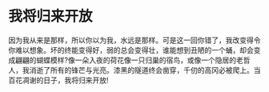 # 我将归来开放

因为我从来是那样，所以你以为我，水远是那样。可是这一回你错了，我改变得令你难以想象。坏的终能变得好，弱的总会变得壮，谁能想到丑陋的一个蛹，却会变成翩翩的蝴蝶模样?像一朵入夜的荷花像一只归巢的宿鸟，或像一个隐居的老哲人，我消逝了所有的锋芒与光亮。漆黑的隧道终会凿穿，千仞的高冈必被爬上。当百花凋谢的日子，我将归来开放!